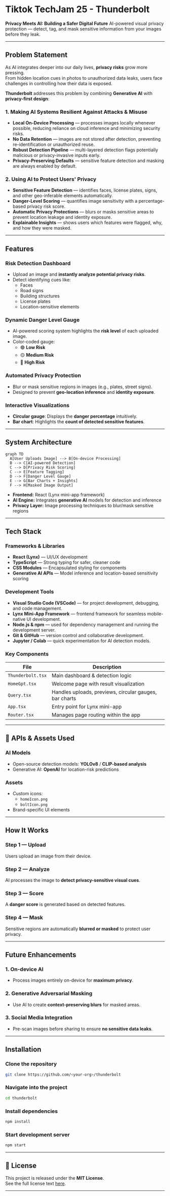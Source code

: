 # Tiktok TechJam 25 - Thunderbolt 
**Privacy Meets AI: Building a Safer Digital Future**
AI-powered visual privacy protection — detect, tag, and mask sensitive information from your images before they leak.

---

## Problem Statement
As AI integrates deeper into our daily lives, **privacy risks** grow more pressing.  
From hidden location cues in photos to unauthorized data leaks, users face challenges in controlling how their data is exposed.

**Thunderbolt** addresses this problem by combining **Generative AI** with **privacy-first design**:

### **1. Making AI Systems Resilient Against Attacks & Misuse**
- **Local On-Device Processing** — processes images locally whenever possible, reducing reliance on cloud inference and minimizing security risks.
- **No Data Retention** — images are not stored after detection, preventing re-identification or unauthorized reuse.
- **Robust Detection Pipeline** — multi-layered detection flags potentially malicious or privacy-invasive inputs early.
- **Privacy-Preserving Defaults** — sensitive feature detection and masking are always enabled by default.

### **2. Using AI to Protect Users' Privacy**
- **Sensitive Feature Detection** — identifies faces, license plates, signs, and other geo-inferable elements automatically.
- **Danger-Level Scoring** — quantifies image sensitivity with a percentage-based privacy risk score.
- **Automatic Privacy Protections** — blurs or masks sensitive areas to prevent location leakage and identity exposure.
- **Explainable Insights** — shows users which features were flagged, why, and how they were masked.

---

## Features
### Risk Detection Dashboard
- Upload an image and **instantly analyze potential privacy risks**.
- Detect identifying cues like:
  - Faces
  - Road signs
  - Building structures
  - License plates
  - Location-sensitive elements

### Dynamic Danger Level Gauge
- AI-powered scoring system highlights the **risk level** of each uploaded image.
- Color-coded gauge:
  - 🟢 **Low Risk**
  - 🟡 **Medium Risk**
  - 🔴 **High Risk**

### Automated Privacy Protection
- Blur or mask sensitive regions in images (e.g., plates, street signs).
- Designed to prevent **geo-location inference** and **identity exposure**.

### Interactive Visualizations
- **Circular gauge**: Displays the **danger percentage** intuitively.
- **Bar chart**: Highlights the **count of detected sensitive features**.

---

## System Architecture

```mermaid
graph TD
  A[User Uploads Image] --> B[On-device Processing]
  B --> C[AI-powered Detection]
  C --> D[Privacy Risk Scoring]
  C --> E[Feature Tagging]
  D --> F[Danger Level Gauge]
  E --> G[Bar Charts + Insights]
  F --> H[Masked Image Output]
```

- **Frontend:** React (Lynx mini-app framework)
- **AI Engine:** Integrates **generative AI** models for detection and inference
- **Privacy Layer:** Image processing techniques to blur/mask sensitive regions

---

## Tech Stack

### **Frameworks & Libraries**
- **React (Lynx)** — UI/UX development
- **TypeScript** — Strong typing for safer, cleaner code
- **CSS Modules** — Encapsulated styling for components
- **Generative AI APIs** — Model inference and location-based sensitivity scoring

### **Development Tools**
- **Visual Studio Code (VSCode)** — for project development, debugging, and code management.
- **Lynx Mini-App Framework** — frontend framework for seamless mobile-native UI development.
- **Node.js & npm** — used for dependency management and running the development server.
- **Git & GitHub** — version control and collaborative development.
- **Jupyter / Colab** — quick experimentation for AI detection models.

### **Key Components**

| File               | Description                                               |
|--------------------|-------------------------------------------------------|
| `Thunderbolt.tsx`  | Main dashboard & detection logic                      |
| `HomeGpt.tsx`      | Welcome page with result visualization               |
| `Query.tsx`        | Handles uploads, previews, circular gauges, bar charts |
| `App.tsx`          | Entry point for Lynx mini-app                         |
| `Router.tsx`       | Manages page routing within the app                  |

---

## 🔗 APIs & Assets Used

### **AI Models**
- Open-source detection models: **YOLOv8** / **CLIP-based analysis**
- Generative AI: **OpenAI** for location-risk predictions

### **Assets**
- Custom icons:
  - `homeIcon.png`
  - `boltIcon.png`
- Brand-specific UI elements

---

## How It Works

### **Step 1 — Upload**
Users upload an image from their device.

### **Step 2 — Analyze**
AI processes the image to **detect privacy-sensitive visual cues**.

### **Step 3 — Score**
A **danger score** is generated based on detected features.

### **Step 4 — Mask**
Sensitive regions are automatically **blurred or masked** to protect user privacy.

---

## Future Enhancements

### **1. On-device AI**
- Process images entirely on-device for **maximum privacy**.

### **2. Generative Adversarial Masking**
- Use AI to create **context-preserving blurs** for masked areas.

### **3. Social Media Integration**
- Pre-scan images before sharing to ensure **no sensitive data leaks**.

---

## Installation

### **Clone the repository**
```bash
git clone https://github.com/<your-org>/thunderbolt
```

### **Navigate into the project**
```bash
cd thunderbolt
```

### **Install dependencies**
```bash
npm install
```

### **Start development server**
```bash
npm start
```

---

## 📜 License
This project is released under the **MIT License**.  
See the full license text [here](https://opensource.org/licenses/MIT).

---
